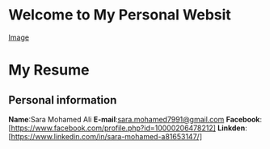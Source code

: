 # Welcome to My Personal Websit
[Image]()
# My Resume
## Personal information
**Name**:Sara Mohamed Ali
**E-mail**:sara.mohamed7991@gmail.com
**Facebook**:[https://www.facebook.com/profile.php?id=10000206478212]
**Linkden**:[https://www.linkedin.com/in/sara-mohamed-a81653147/]
